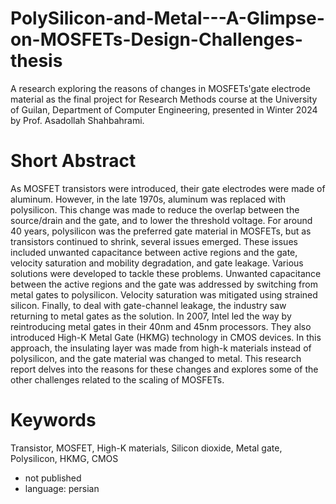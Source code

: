 # PolySilicon-and-Metal---A-Glimpse-on-MOSFETs-Design-Challenges-thesis
A research exploring the reasons of changes in MOSFETs'gate electrode material as the final project for Research Methods course at the University of Guilan, Department of Computer Engineering, presented in Winter 2024 by Prof. Asadollah Shahbahrami.
# Short Abstract
As MOSFET transistors were introduced, their gate electrodes were made of aluminum. However, in the late 1970s, aluminum was replaced with 
polysilicon. This change was made to reduce the overlap between the source/drain and the gate, and to lower the threshold voltage. For around 40 years, 
polysilicon was the preferred gate material in MOSFETs, but as transistors continued to shrink, several issues emerged. These issues included unwanted 
capacitance between active regions and the gate, velocity saturation and mobility degradation, and gate leakage. Various solutions were developed to 
tackle these problems. Unwanted capacitance between the active regions and the gate was addressed by switching from metal gates to polysilicon. 
Velocity saturation was mitigated using strained silicon. Finally, to deal with gate-channel leakage, the industry saw returning to metal gates as the 
solution. In 2007, Intel led the way by reintroducing metal gates in their 40nm and 45nm processors. They also introduced High-K Metal Gate (HKMG) 
technology in CMOS devices. In this approach, the insulating layer was made from high-k materials instead of polysilicon, and the gate material was 
changed to metal. This research report delves into the reasons for these changes and explores some of the other challenges related to the scaling of 
MOSFETs.
# Keywords
Transistor, MOSFET, High-K materials, Silicon dioxide, Metal gate, Polysilicon, HKMG, CMOS
* not published
* language: persian

